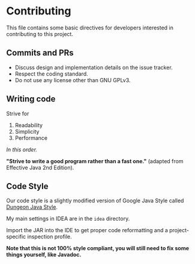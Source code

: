 Contributing
============
This file contains some basic directives for developers interested in contributing to this project.


Commits and PRs
---------------
* Discuss design and implementation details on the issue tracker.
* Respect the coding standard.
* Do not use any license other than GNU GPLv3.


Writing code
------------
Strive for

1. Readability
2. Simplicity
3. Performance

*In this order.*

**"Strive to write a good program rather than a fast one."** (adapted from Effective Java 2nd Edition).


Code Style
----------
Our code style is a slightly modified version of Google Java Style called
[Dungeon Java Style](https://github.com/mafagafogigante/dungeon/blob/master/STYLE.md).

My main settings in IDEA are in the `idea` directory.

Import the JAR into the IDE to get proper code reformatting and a project-specific inspection profile.

**Note that this is not 100% style compliant, you will still need to fix some things yourself, like Javadoc.**

